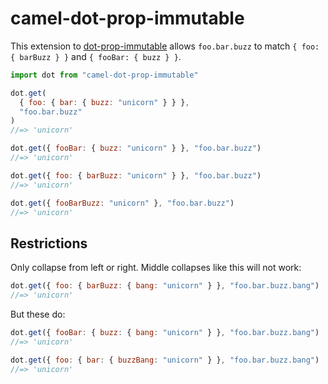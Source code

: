 # camel-dot-prop-immutable

This extension to [dot-prop-immutable](/debitoor/dot-prop-immutable) allows `foo.bar.buzz` to match `{ foo: { barBuzz } }` and `{ fooBar: { buzz } }`.

```js
import dot from "camel-dot-prop-immutable"

dot.get(
  { foo: { bar: { buzz: "unicorn" } } },
  "foo.bar.buzz"
)
//=> 'unicorn'

dot.get({ fooBar: { buzz: "unicorn" } }, "foo.bar.buzz")
//=> 'unicorn'

dot.get({ foo: { barBuzz: "unicorn" } }, "foo.bar.buzz")
//=> 'unicorn'

dot.get({ fooBarBuzz: "unicorn" }, "foo.bar.buzz")
//=> 'unicorn'
```

## Restrictions

Only collapse from left or right. Middle collapses like this will not work:

```js
dot.get({ foo: { barBuzz: { bang: "unicorn" } }, "foo.bar.buzz.bang")
//=> 'unicorn'
```

But these do:

```js
dot.get({ fooBar: { buzz: { bang: "unicorn" } }, "foo.bar.buzz.bang")
//=> 'unicorn'

dot.get({ foo: { bar: { buzzBang: "unicorn" } }, "foo.bar.buzz.bang")
//=> 'unicorn'
```
